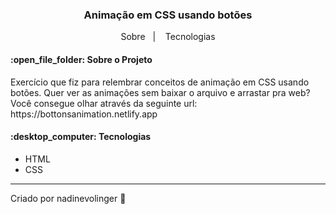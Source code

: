 <h3 align="center"> 
	Animação em CSS usando botões
</h3>

<p align="center">
  <a>Sobre</a>&nbsp;&nbsp;&nbsp;|&nbsp;&nbsp;&nbsp;
  <a>Tecnologias</a>
</p>

<h4>:open_file_folder: Sobre o Projeto</h4>

<p> Exercício que fiz para relembrar conceitos de animação em CSS usando botões. Quer ver as animações sem baixar o arquivo e arrastar pra web? Você consegue olhar através da seguinte url: https://bottonsanimation.netlify.app
</p>
  
  
<h4>:desktop_computer: Tecnologias </h4>

- HTML
- CSS

---
Criado por nadinevolinger :crescent_moon:

